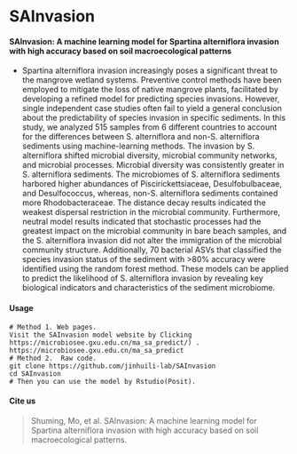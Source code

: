 # SAInvasion
#### SAInvasion: A machine learning model for Spartina alterniflora invasion with high accuracy based on soil macroecological patterns
- Spartina alterniflora invasion increasingly poses a significant threat to the mangrove wetland systems. Preventive control methods have been employed to mitigate the loss of native mangrove plants, facilitated by developing a refined model for predicting species invasions. However, single independent case studies often fail to yield a general conclusion about the predictability of species invasion in specific sediments. In this study, we analyzed 515 samples from 6 different countries to account for the differences between S. alterniflora and non-S. alterniflora sediments using machine-learning methods. The invasion by S. alterniflora shifted microbial diversity, microbial community networks, and microbial processes. Microbial diversity was consistently greater in S. alterniflora sediments. The microbiomes of S. alterniflora sediments harbored higher abundances of Piscirickettsiaceae, Desulfobulbaceae, and Desulfococcus, whereas, non-S. alterniflora sediments contained more Rhodobacteraceae. The distance decay results indicated the weakest dispersal restriction in the microbial community. Furthermore, neutral model results indicated that stochastic processes had the greatest impact on the microbial community in bare beach samples, and the S. alterniflora invasion did not alter the immigration of the microbial community structure. Additionally, 70 bacterial ASVs that classified the species invasion status of the sediment with >80% accuracy were identified using the random forest method. These models can be applied to predict the likelihood of S. alterniflora invasion by revealing key biological indicators and characteristics of the sediment microbiome.
#### Usage
```
# Method 1. Web pages.
Visit the SAInvasion model website by Clicking https://microbiosee.gxu.edu.cn/ma_sa_predict/) .
https://microbiosee.gxu.edu.cn/ma_sa_predict
# Method 2.  Raw code.
git clone https://github.com/jinhuili-lab/SAInvasion
cd SAInvasion
# Then you can use the model by Rstudio(Posit).
```
#### Cite us
> Shuming, Mo, et al. SAInvasion: A machine learning model for Spartina alterniflora invasion with high accuracy based on soil macroecological patterns. 
